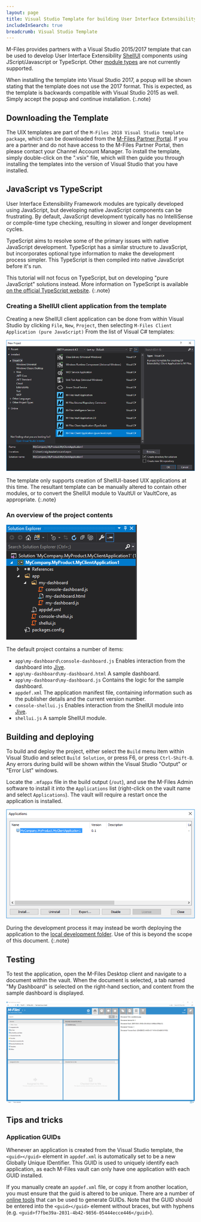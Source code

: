 ```yaml
---
layout: page
title: Visual Studio Template for building User Interface Extensibility Framework applications
includeInSearch: true
breadcrumb: Visual Studio Template
---
```


M-Files provides partners with a Visual Studio 2015/2017 template that can be used to develop User Interface Extensibility [ShellUI](../Modules#shellui) components using JScript/Javascript or TypeScript.  Other [module types](../Modules) are not currently supported.

When installing the template into Visual Studio 2017, a popup will be shown stating that the template does not use the 2017 format.  This is expected, as the template is backwards compatible with Visual Studio 2015 as well.  Simply accept the popup and continue installation.
{:.note}

## Downloading the Template

The UIX templates are part of the `M-Files 2018 Visual Studio template package`, which can be downloaded from the [M-Files Partner Portal](m-files://show/CE7643CB-C9BB-4536-8187-707DB78EAF2A/0-2583?object=D93538F9-B429-44DE-9840-553A67964438).  If you are a partner and do not have access to the M-Files Partner Portal, then please contact your Channel Account Manager.  To install the template, simply double-click on the ".vsix" file, which will then guide you through installing the templates into the version of Visual Studio that you have installed.

## JavaScript vs TypeScript

User Interface Extensibility Framework modules are typically developed using JavaScript, but developing native JavaScript components can be frustrating.  By default, JavaScript development typically has no IntelliSense or compile-time type checking, resulting in slower and longer development cycles.

TypeScript aims to resolve some of the primary issues with native JavaScript development.  TypeScript has a similar structure to JavaScript, but incorporates optional type information to make the development process simpler.  This TypeScript is then compiled into native JavaScript before it's run.

This tutorial will not focus on TypeScript, but on developing "pure JavaScript" solutions instead.  More information on TypeScript is available [on the official TypeScript website](https://www.typescriptlang.org/).
{:.note}

### Creating a ShellUI client application from the template

Creating a new ShellUI client application can be done from within Visual Studio by clicking `File`, `New`, `Project`, then selecting `M-Files Client Application (pure JavaScript)` From the list of Visual C# templates:

![Creating a new project](create-new-project.png)

The template only supports creation of ShellUI-based UIX applications at this time.  The resultant template can be manually altered to contain other modules, or to convert the ShellUI module to VaultUI or VaultCore, as appropriate.
{:.note}

### An overview of the project contents

![The project contents](solution-explorer.png)

The default project contains a number of items:

* `app\my-dashboard\console-dashboard.js`
Enables interaction from the dashboard into [Jive]().
* `app\my-dashboard\my-dashboard.html`
A sample dashboard.
* `app\my-dashboard\my-dashboard.js`
Contains the logic for the sample dashboard.
* `appdef.xml`
The application manifest file, containing information such as the publisher details and the current version number.
* `console-shellui.js`
Enables interaction from the ShellUI module into [Jive]().
* `shellui.js`
A sample ShellUI module.


## Building and deploying

To build and deploy the project, either select the `Build` menu item within Visual Studio and select `Build Solution`, or press F6, or press `Ctrl-Shift-B`.  Any errors during build will be shown within the Visual Studio "Output" or "Error List" windows.

Locate the `.mfappx` file in the build output (`/out`), and use the M-Files Admin software to install it into the `Applications` list (right-click on the vault name and select `Applications`).  The vault will require a restart once the application is installed.

![Installing the UIX application](installation.png)

During the development process it may instead be worth deploying the application to the [local development folder](https://developer.m-files.com/Frameworks/User-Interface-Extensibility-Framework/Development-Practices/Local-Development-Folder/).  Use of this is beyond the scope of this document.
{:.note}

## Testing

To test the application, open the M-Files Desktop client and navigate to a document within the vault.  When the document is selected, a tab named "My Dashboard" is selected on the right-hand section, and content from the sample dashboard is displayed.

![Testing the UIX application](testing.png)

## Tips and tricks

### Application GUIDs

Whenever an application is created from the Visual Studio template, the `<guid></guid>` element in `appdef.xml` is automatically set to be a new Globally Unique IDentifier.  This GUID is used to uniquely identify each application, as each M-Files vault can only have one application with each GUID installed.

If you manually create an `appdef.xml` file, or copy it from another location, you must ensure that the guid is altered to be unique.  There are a number of [online tools](https://www.bing.com/search?q=guid+generator) that can be used to generate GUIDs.  Note that the GUID should be entered into the `<guid></guid>` element without braces, but with hyphens (e.g. `<guid>f7fbe39a-2031-4b42-9856-05444ecce446</guid>`).